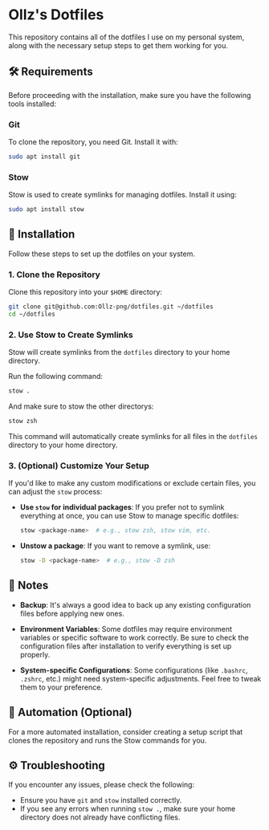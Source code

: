 
# Ollz's Dotfiles

This repository contains all of the dotfiles I use on my personal system, along with the necessary setup steps to get them working for you.

## 🛠️ Requirements

Before proceeding with the installation, make sure you have the following tools installed:

### Git

To clone the repository, you need Git. Install it with:

```bash
sudo apt install git
```

### Stow

Stow is used to create symlinks for managing dotfiles. Install it using:

```bash
sudo apt install stow
```

## 🚀 Installation

Follow these steps to set up the dotfiles on your system.

### 1. Clone the Repository

Clone this repository into your `$HOME` directory:

```bash
git clone git@github.com:Ollz-png/dotfiles.git ~/dotfiles
cd ~/dotfiles
```

### 2. Use Stow to Create Symlinks

Stow will create symlinks from the `dotfiles` directory to your home directory.

Run the following command:

```bash
stow .
```

And make sure to stow the other directorys:
```bash
stow zsh
```

This command will automatically create symlinks for all files in the `dotfiles` directory to your home directory.

### 3. (Optional) Customize Your Setup

If you'd like to make any custom modifications or exclude certain files, you can adjust the `stow` process:

- **Use `stow` for individual packages**: If you prefer not to symlink everything at once, you can use Stow to manage specific dotfiles:

  ```bash
  stow <package-name>  # e.g., stow zsh, stow vim, etc.
  ```

- **Unstow a package**: If you want to remove a symlink, use:

  ```bash
  stow -D <package-name>  # e.g., stow -D zsh
  ```

## 📝 Notes

- **Backup**: It's always a good idea to back up any existing configuration files before applying new ones.
  
- **Environment Variables**: Some dotfiles may require environment variables or specific software to work correctly. Be sure to check the configuration files after installation to verify everything is set up properly.

- **System-specific Configurations**: Some configurations (like `.bashrc`, `.zshrc`, etc.) might need system-specific adjustments. Feel free to tweak them to your preference.

## 🤖 Automation (Optional)

For a more automated installation, consider creating a setup script that clones the repository and runs the Stow commands for you.

## ⚙️ Troubleshooting

If you encounter any issues, please check the following:

- Ensure you have `git` and `stow` installed correctly.
- If you see any errors when running `stow .`, make sure your home directory does not already have conflicting files.
